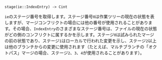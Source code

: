 ```
stage(ie::IndexEntry) -> Cint
```

`ie`のステージ番号を取得します。ステージ番号`0`は作業ツリーの現在の状態を表しますが、マージコンフリクトの場合には他の番号が使用されることがあります。その場合、`IndexEntry`のさまざまなステージ番号は、ファイルの現在の状態がどの側のコンフリクトに属するかを示します。ステージ`0`は試みられたマージの前の状態であり、ステージ`1`はローカルで行われた変更を示し、ステージ`2`以上は他のブランチからの変更に使用されます（たとえば、マルチブランチの「オクトパス」マージの場合、ステージ`2`、`3`、`4`が使用されることがあります）。
